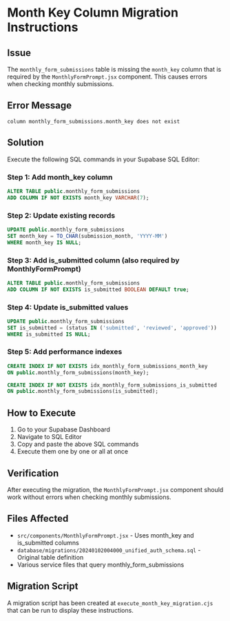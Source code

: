 # Month Key Column Migration Instructions

## Issue
The `monthly_form_submissions` table is missing the `month_key` column that is required by the `MonthlyFormPrompt.jsx` component. This causes errors when checking monthly submissions.

## Error Message
```
column monthly_form_submissions.month_key does not exist
```

## Solution
Execute the following SQL commands in your Supabase SQL Editor:

### Step 1: Add month_key column
```sql
ALTER TABLE public.monthly_form_submissions
ADD COLUMN IF NOT EXISTS month_key VARCHAR(7);
```

### Step 2: Update existing records
```sql
UPDATE public.monthly_form_submissions
SET month_key = TO_CHAR(submission_month, 'YYYY-MM')
WHERE month_key IS NULL;
```

### Step 3: Add is_submitted column (also required by MonthlyFormPrompt)
```sql
ALTER TABLE public.monthly_form_submissions
ADD COLUMN IF NOT EXISTS is_submitted BOOLEAN DEFAULT true;
```

### Step 4: Update is_submitted values
```sql
UPDATE public.monthly_form_submissions
SET is_submitted = (status IN ('submitted', 'reviewed', 'approved'))
WHERE is_submitted IS NULL;
```

### Step 5: Add performance indexes
```sql
CREATE INDEX IF NOT EXISTS idx_monthly_form_submissions_month_key
ON public.monthly_form_submissions(month_key);

CREATE INDEX IF NOT EXISTS idx_monthly_form_submissions_is_submitted
ON public.monthly_form_submissions(is_submitted);
```

## How to Execute
1. Go to your Supabase Dashboard
2. Navigate to SQL Editor
3. Copy and paste the above SQL commands
4. Execute them one by one or all at once

## Verification
After executing the migration, the `MonthlyFormPrompt.jsx` component should work without errors when checking monthly submissions.

## Files Affected
- `src/components/MonthlyFormPrompt.jsx` - Uses month_key and is_submitted columns
- `database/migrations/20240102004000_unified_auth_schema.sql` - Original table definition
- Various service files that query monthly_form_submissions

## Migration Script
A migration script has been created at `execute_month_key_migration.cjs` that can be run to display these instructions.